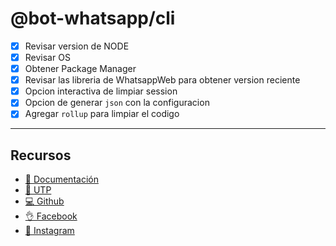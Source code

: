 # @bot-whatsapp/cli

-   [x] Revisar version de NODE
-   [x] Revisar OS
-   [x] Obtener Package Manager
-   [x] Revisar las libreria de WhatsappWeb para obtener version reciente
-   [x] Opcion interactiva de limpiar session
-   [x] Opcion de generar `json` con la configuracion
-   [x] Agregar `rollup` para limpiar el codigo

---
## Recursos
- [📄 Documentación](https://github.com/JoseQuintana20/ChatBot)
- [🚀 UTP](https://www.utp.edu.co)
- [💻 Github](https://github.com/JoseQuintana20/ChatBot)
- [👌 Facebook](https://www.facebook.com/IngenieriasUTP/)
- [🎥 Instagram](https://www.instagram.com/ingenieriasutp/?)
